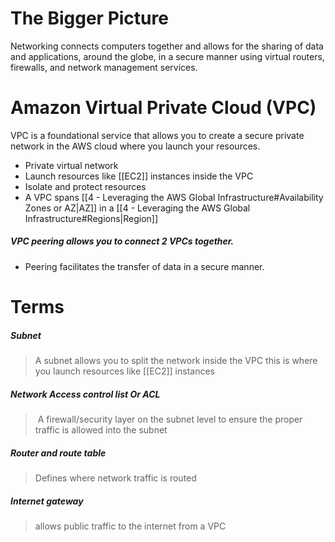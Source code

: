 # The Bigger Picture
Networking connects computers together and allows for the sharing of data and applications, around the globe, in a secure manner using virtual routers, firewalls, and network management services.
# Amazon Virtual Private Cloud (VPC)
VPC is a foundational service that allows you to create a secure private network in the AWS cloud where you launch your resources.
- Private virtual network
- Launch resources like [[EC2]] instances inside the VPC
- Isolate and protect resources
- A VPC spans [[4 - Leveraging the AWS Global Infrastructure#Availability Zones or AZ|AZ]] in a [[4 - Leveraging the AWS Global Infrastructure#Regions|Region]]
##### VPC peering allows you to connect 2 VPCs together.
- Peering facilitates the transfer of data in a secure manner.

# Terms
##### Subnet
> A subnet allows you to split the network inside the VPC this is where you launch resources like [[EC2]] instances
##### Network Access control list Or ACL
> A firewall/security layer on the subnet level to ensure the proper traffic is allowed into the subnet
##### Router and route table
> Defines where network traffic is routed
##### Internet gateway
> allows public traffic to the internet from a VPC